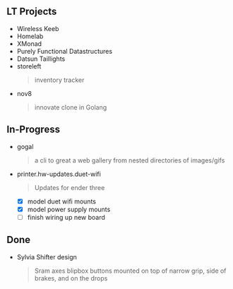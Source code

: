 ## LT Projects

- Wireless Keeb
- Homelab
- XMonad
- Purely Functional Datastructures
- Datsun Taillights
- storeleft
  > inventory tracker
- nov8
  > innovate clone in Golang

## In-Progress

- gogal
  > a cli to great a web gallery from nested directories of images/gifs
- printer.hw-updates.duet-wifi
  > Updates for ender three
  - [x] model duet wifi mounts
  - [x] model power supply mounts
  - [ ] finish wiring up new board

## Done

- Sylvia Shifter design
  > Sram axes blipbox buttons mounted on top of narrow grip, side of brakes, and
  > on the drops
